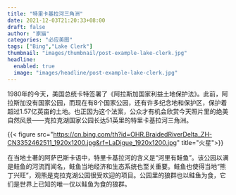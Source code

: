 ```yaml
---
title: "特里卡基拉河三角洲"
date: 2021-12-03T21:20:33+08:00
draft: false
author: "家猫"
categories: "必应美图"
tags: ["Bing","Lake Clerk"]
thumbnail: "images/thumbnail/post-example-lake-clerk.jpg"
headline: 
  enabled: true
  image: "images/headline/post-example-lake-clerk.jpg"
---
```


1980年的今天，美国总统卡特签署了《阿拉斯加国家利益土地保护法》。此前，阿拉斯加没有国家公园，而现在有8个国家公园，还有许多纪念地和保护区，保护着超过1.57亿英亩的土地。也正因为这个法案，公众才有机会欣赏今天照片里的绝美自然风景——克拉克湖国家公园长达51英里的特里卡基拉河三角洲。

<!--more-->

{{< figure src="https://cn.bing.com/th?id=OHR.BraidedRiverDelta_ZH-CN3352462511_1920x1200.jpg&rf=LaDigue_1920x1200.jpg" title="火星">}}

在当地土著的阿萨巴斯卡语中，特里卡基拉河的含义是“河里有鲑鱼”。该公园以满是鲑鱼的河流而闻名，鲑鱼当地经济和生态系统也至关重要。鲑鱼也使得当地“熊丁兴旺”，观熊是克拉克湖公园很受欢迎的项目。公园里的狼群也以鲑鱼为食，它们是世界上已知的唯一仅以鲑鱼为食的狼群。

